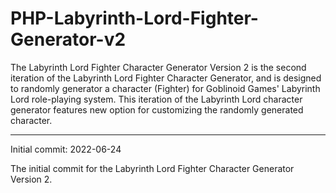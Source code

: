 # PHP-Labyrinth-Lord-Fighter-Generator-v2
The Labyrinth Lord Fighter Character Generator Version 2 is the second iteration of the Labyrinth Lord Fighter Character Generator, and is designed to randomly generator a character (Fighter) for Goblinoid Games' Labyrinth Lord role-playing system.  This iteration of the Labyrinth Lord character generator features new option for customizing the randomly generated character.


----------


Initial commit: 2022-06-24

The initial commit for the Labyrinth Lord Fighter Character Generator Version 2.
